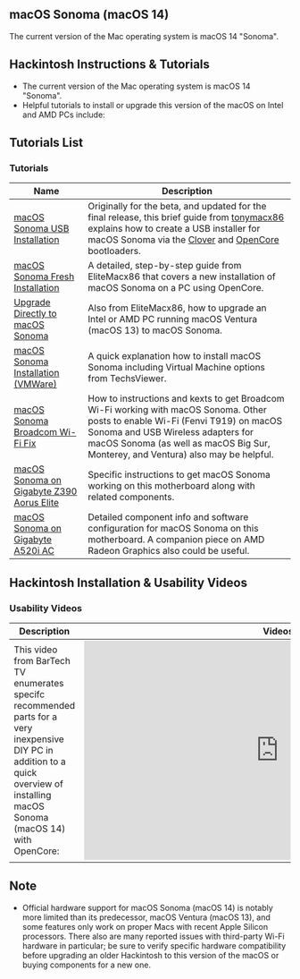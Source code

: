 ## macOS Sonoma (macOS 14)

The current version of the Mac operating system is macOS 14 "Sonoma".

## Hackintosh Instructions & Tutorials

+   The current version of the Mac operating system is macOS 14 "Sonoma".
+   Helpful tutorials to install or upgrade this version of the macOS on Intel and AMD PCs include:

## Tutorials List

### Tutorials

| Name | Description |
| --- | --- |
| [macOS Sonoma USB Installation](https://www.tonymacx86.com/threads/how-to-create-a-macos-sonoma-installation-usb.325885/) | Originally for the beta, and updated for the final release, this brief guide from [tonymacx86](https://www.tonymacx86.com/) explains how to create a USB installer for macOS Sonoma via the [Clover](https://github.com/CloverHackyColor/CloverBootloader/) and [OpenCore](https://dortania.github.io/OpenCore-Install-Guide/prerequisites.html#prerequisites) bootloaders. |
| [macOS Sonoma Fresh Installation](https://elitemacx86.com/threads/how-to-install-macos-sonoma-on-pc-intel-amd.1257/) | A detailed, step-by-step guide from EliteMacx86 that covers a new installation of macOS Sonoma on a PC using OpenCore. |
| [Upgrade Directly to macOS Sonoma](https://elitemacx86.com/threads/how-to-upgrade-to-macos-sonoma-on-pc-intel-amd.1265/) | Also from EliteMacx86, how to upgrade an Intel or AMD PC running macOS Ventura (macOS 13) to macOS Sonoma. |
| [macOS Sonoma Installation (VMWare)](https://techsviewer.com/how-to-install-macos-sonoma-on-pc-and-laptop-hackintosh/) | A quick explanation how to install macOS Sonoma including Virtual Machine options from TechsViewer. |
| [macOS Sonoma Broadcom Wi-Fi Fix](https://elitemacx86.com/threads/how-to-fix-broadcom-wifi-on-macos-sonoma-and-later.1415/) | How to instructions and kexts to get Broadcom Wi-Fi working with macOS Sonoma. Other posts to enable Wi-Fi (Fenvi T919) on macOS Sonoma and USB Wireless adapters for macOS Sonoma (as well as macOS Big Sur, Monterey, and Ventura) also may be helpful. |
| [macOS Sonoma on Gigabyte Z390 Aorus Elite](https://www.tonymacx86.com/threads/guide-how-to-install-macos-14-sonoma-on-z390-aorus-elite-motherboard-using-opencore.327017/) | Specific instructions to get macOS Sonoma working on this motherboard along with related components. |
| [macOS Sonoma on Gigabyte A520i AC](https://www.tonymacx86.com/threads/success-gigabyte-a520l-ac-ryzen-7-4700g-radeon-graphics-16gb.326412/) | Detailed component info and software configuration for macOS Sonoma on this motherboard. A companion piece on AMD Radeon Graphics also could be useful. |

## Hackintosh Installation & Usability Videos

### Usability Videos

| Description | Videos |
| --- | --- |
| This video from BarTech TV enumerates specifc recommended parts for a very inexpensive DIY PC in addition to a quick overview of installing macOS Sonoma (macOS 14) with OpenCore: |<iframe width="696" height="392" src="https://www.youtube.com/embed/klixuLxeiwY" title="Cheap $63 MacOS Sonoma Hackintosh with Dedicated GPU" frameborder="0" allow="accelerometer; autoplay; clipboard-write; encrypted-media; gyroscope; picture-in-picture; web-share" allowfullscreen=""></iframe>|

## Note

+   Official hardware support for macOS Sonoma (macOS 14) is notably more limited than its predecessor, macOS Ventura (macOS 13), and some features only work on proper Macs with recent Apple Silicon processors. There also are many reported issues with third-party Wi-Fi hardware in particular; be sure to verify specific hardware compatibility before upgrading an older Hackintosh to this version of the macOS or buying components for a new one.